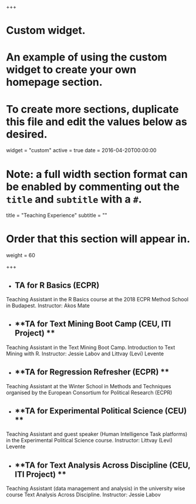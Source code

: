 +++
# Custom widget.
# An example of using the custom widget to create your own homepage section.
# To create more sections, duplicate this file and edit the values below as desired.
widget = "custom"
active = true
date = 2016-04-20T00:00:00

# Note: a full width section format can be enabled by commenting out the `title` and `subtitle` with a `#`.
title = "Teaching Experience"
subtitle = ""

# Order that this section will appear in.
weight = 60

+++

+ ## **TA for R Basics (ECPR)**

Teaching Assistant in the R Basics course at the 2018 ECPR Method School in Budapest. Instructor: Akos Mate

+ ## **TA for Text Mining Boot Camp (CEU, ITI Project) **

Teaching Assistant in the Text Mining Boot Camp. Introduction to Text Mining with R. Instructor: Jessie Labov and Littvay (Levi) Levente

+ ## **TA for Regression Refresher (ECPR) **

Teaching Assistant at the Winter School in Methods and Techniques organised by the European Consortium for Political Research (ECPR)

+ ## **TA for Experimental Political Science (CEU) **

Teaching Assistant and guest speaker (Human Intelligence Task platforms) in the Experimental Political Science course. Instructor: Littvay (Levi) Levente

+ ## **TA for Text Analysis Across Discipline (CEU, ITI Project) **

Teaching Assistant (data management and analysis) in the university wise course Text Analysis Across Discipline. Instructor: Jessie Labov
